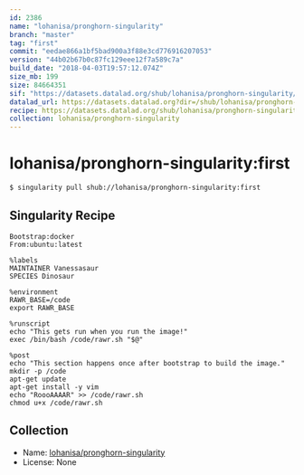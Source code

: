 ```yaml
---
id: 2386
name: "lohanisa/pronghorn-singularity"
branch: "master"
tag: "first"
commit: "eedae866a1bf5bad900a3f88e3cd776916207053"
version: "44b02b67b0c87fc129eee12f7a589c7a"
build_date: "2018-04-03T19:57:12.074Z"
size_mb: 199
size: 84664351
sif: "https://datasets.datalad.org/shub/lohanisa/pronghorn-singularity/first/2018-04-03-eedae866-44b02b67/44b02b67b0c87fc129eee12f7a589c7a.simg"
datalad_url: https://datasets.datalad.org?dir=/shub/lohanisa/pronghorn-singularity/first/2018-04-03-eedae866-44b02b67/
recipe: https://datasets.datalad.org/shub/lohanisa/pronghorn-singularity/first/2018-04-03-eedae866-44b02b67/Singularity
collection: lohanisa/pronghorn-singularity
---
```


# lohanisa/pronghorn-singularity:first

```bash
$ singularity pull shub://lohanisa/pronghorn-singularity:first
```

## Singularity Recipe

```singularity
Bootstrap:docker  
From:ubuntu:latest  

%labels
MAINTAINER Vanessasaur
SPECIES Dinosaur

%environment
RAWR_BASE=/code
export RAWR_BASE

%runscript
echo "This gets run when you run the image!" 
exec /bin/bash /code/rawr.sh "$@"  

%post  
echo "This section happens once after bootstrap to build the image."  
mkdir -p /code  
apt-get update
apt-get install -y vim  
echo "RoooAAAAR" >> /code/rawr.sh
chmod u+x /code/rawr.sh
```

## Collection

 - Name: [lohanisa/pronghorn-singularity](https://github.com/lohanisa/pronghorn-singularity)
 - License: None

